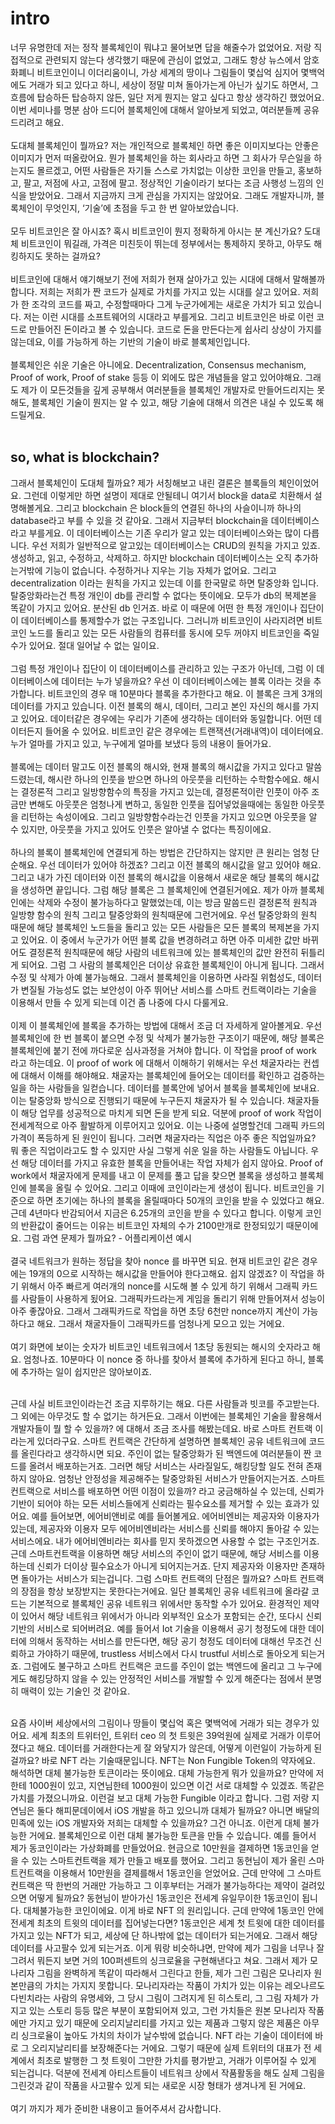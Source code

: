 # intro

너무 유명한데 저는 정작 블록체인이 뭐냐고 물어보면 답을 해줄수가 없었어요. 저랑 직접적으로 관련되지 않는다 생각했기 때문에 관심이 없었고, 그래도 항상 뉴스에서 암호화폐니 비트코인이니 이더리움이니, 가상 세계의 땅이나 그림들이 몇십억 심지어 몇백억에도 거래가 되고 있다고 하니, 세상이 정말 미쳐 돌아가는게 아닌가 싶기도 하면서, 그 흐름에 탑승하든 탑승하지 않든, 일단 저게 뭔지는 알고 싶다고 항상 생각하긴 했었어요. 이번 세미나를 명분 삼아 드디어 블록체인에 대해서 알아보게 되었고, 여러분들께 공유 드리려고 해요.
<br><br>
도대체 블록체인이 뭘까요? 저는 개인적으로 블록체인 하면 좋은 이미지보다는 안좋은 이미지가 먼저 떠올랐어요. 뭔가 블록체인을 하는 회사라고 하면 그 회사가 무슨일을 하는지도 몰르겠고, 어떤 사람들은 자기들 스스로 가치없는 이상한 코인을 만들고, 홍보하고, 팔고, 저점에 사고, 고점에 팔고. 정상적인 기술이라기 보다는 조금 사행성 느낌의 인식을 받았어요. 그래서 지금까지 크게 관심을 가지지는 않았어요. 그래도 개발자니까, 블록체인이 무엇인지, ‘기술’에 초점을 두고 한 번 알아보았습니다.
<br><br>
모두 비트코인은 잘 아시죠? 혹시 비트코인이 뭔지 정확하게 아시는 분 계신가요? 도대체 비트코인이 뭐길래, 가격은 미친듯이 뛰는데 정부에서는 통제하지 못하고, 아무도 해킹하지도 못하는 걸까요?
<br><br>
비트코인에 대해서 얘기해보기 전에 저희가 현재 살아가고 있는 시대에 대해서 말해볼까 합니다.
저희는 저희가 짠 코드가 실제로 가치를 가지고 있는 시대를 살고 있어요. 저희가 한 조각의 코드를 짜고, 수정할때마다 그게 누군가에게는 새로운 가치가 되고 있습니다. 저는 이런 시대를 소프트웨어의 시대라고 부를게요. 그리고 비트코인은 바로 이런 코드로 만들어진 돈이라고 볼 수 있습니다. 코드로 돈을 만든다는게 쉽사리 상상이 가지를 않는데요, 이를 가능하게 하는 기반의 기술이 바로 블록체인입니다.
<br><br>
블록체인은 쉬운 기술은 아니에요.
Decentralization, Consensus mechanism, Proof of work, Proof of stake 등등 이 외에도 많은 개념들을 알고 있어야해요. 그래도 제가 이 모든것들을 깊게 공부해서 여러분들을 블록체인 개발자로 만들어드리지는 못해도, 블록체인 기술이 뭔지는 알 수 있고, 해당 기술에 대해서 의견은 내실 수 있도록 해드릴게요.
<br><br>

## so, what is blockchain?

그래서 블록체인이 도대체 뭘까요? 제가 서칭해보고 내린 결론은 블록들의 체인이었어요. 그런데 이렇게만 하면 설명이 제대로 안될테니 여기서 block을 data로 치환해서 설명해볼게요. 그리고 blockchain 은 block들의 연결된 하나의 사슬이니까 하나의 database라고 부를 수 있을 것 같아요. 그래서 지금부터 blockchain을 데이터베이스라고 부를게요. 이 데이터베이스는 기존 우리가 알고 있는 데이터베이스와는 많이 다릅니다. 우선 저희가 일반적으로 알고있는 데이터베이스는 CRUD의 원칙을 가지고 있죠. 생성하고, 읽고, 수정하고, 삭제하고. 하지만 blockchain 데이터베이스는 오직 추가하는거밖에 기능이 없습니다. 수정하거나 지우는 기능 자체가 없어요. 그리고 decentralization 이라는 원칙을 가지고 있는데 이를 한국말로 하면 탈중앙화 입니다. 탈중앙화라는건 특정 개인이 db를 관리할 수 없다는 뜻이에요. 모두가 db의 복제본을 똑같이 가지고 있어요. 분산된 db 인거죠. 바로 이 때문에 어떤 한 특정 개인이나 집단이 이 데이터베이스를 통제할수가 없는 구조입니다. 그러니까 비트코인이 사라지려면 비트코인 노드를 돌리고 있는 모든 사람들의 컴퓨터를 동시에 모두 꺼야지 비트코인을 죽일수가 있어요. 절대 일어날 수 없는 일이요.
<br><br>
그럼 특정 개인이나 집단이 이 데이터베이스를 관리하고 있는 구조가 아닌데, 그럼 이 데이터베이스에 데이터는 누가 넣을까요? 우선 이 데이터베이스에는 블록 이라는 것을 추가합니다. 비트코인의 경우 매 10분마다 블록을 추가한다고 해요. 이 블록은 크게 3개의 데이터를 가지고 있습니다. 이전 블록의 해시, 데이터, 그리고 본인 자신의 해시를 가지고 있어요. 데이터같은 경우에는 우리가 기존에 생각하는 데이터와 동일합니다. 어떤 데이터든지 들어올 수 있어요. 비트코인 같은 경우에는 트랜잭션(거래내역)이 데이터에요. 누가 얼마를 가지고 있고, 누구에게 얼마를 보냈다 등의 내용이 들어가요.
<br><br>
블록에는 데이터 말고도 이전 블록의 해시와, 현재 블록의 해시값을 가지고 있다고 말씀 드렸는데, 해시란 하나의 인풋을 받으면 하나의 아웃풋을 리턴하는 수학함수에요. 해시는 결정론적 그리고 일방향함수의 특징을 가지고 있는데, 결정론적이란 인풋이 아주 조금만 변해도 아웃풋은 엄청나게 변하고, 동일한 인풋을 집어넣었을때에는 동일한 아웃풋을 리턴하는 속성이에요. 그리고 일방향함수라는건 인풋을 가지고 있으면 아웃풋을 알 수 있지만, 아웃풋을 가지고 있어도 인풋은 알아낼 수 없다는 특징이에요.
<br><br>
하나의 블록이 블록체인에 연결되게 하는 방법은 간단하지는 않지만 큰 원리는 엄청 단순해요. 우선 데이터가 있어야 하겠죠? 그리고 이전 블록의 해시값을 알고 있어야 해요. 그리고 내가 가진 데이터와 이전 블록의 해시값을 이용해서 새로운 해당 블록의 해시값을 생성하면 끝입니다. 그럼 해당 블록은 그 블록체인에 연결된거에요. 제가 아까 블록체인에는 삭제와 수정이 불가능하다고 말했었는데, 이는 방금 말씀드린 결정론적 원칙과 일방향 함수의 원칙 그리고 탈중앙화의 원칙때문에 그런거에요. 우선 탈중앙화의 원칙 때문에 해당 블록체인 노드들을 돌리고 있는 모든 사람들은 모든 블록의 복제본을 가지고 있어요. 이 중에서 누군가가 어떤 블록 값을 변경하려고 하면 아주 미세한 값만 바뀌어도 결정론적 원칙때문에 해당 사람의 네트워크에 있는 블록체인의 값만 완전히 뒤틀리게 되어요. 그럼 그 사람의 블록체인은 더이상 유효한 블록체인이 아니게 됩니다. 그래서 수정 및 삭제가 아예 불가능해요. 그래서 블록체인을 이용하면 사라질 위험성도, 데이터가 변질될 가능성도 없는 보안성이 아주 뛰어난 서비스를 스마트 컨트랙이라는 기술을 이용해서 만들 수 있게 되는데 이건 좀 나중에 다시 다룰게요.
<br><br>
이제 이 블록체인에 블록을 추가하는 방법에 대해서 조금 더 자세하게 알아볼게요. 우선 블록체인에 한 번 블록이 붙으면 수정 및 삭제가 불가능한 구조이기 때문에, 해당 블록은 블록체인에 붙기 전에 까다로운 심사과정을 거쳐야 합니다. 이 작업을 proof of work 라고 하는데요. 이 proof of work 에 대해서 이해하기 위해서는 우선 채굴자라는 컨셉에 대해서 이해를 해야해요. 채굴자는 블록체인에 들어오는 데이터를 확인하고 검증하는 일을 하는 사람들을 일컫습니다. 데이터를 블록안에 넣어서 블록을 블록체인에 보내요. 이는 탈중앙화 방식으로 진행되기 때문에 누구든지 채굴자가 될 수 있습니다. 채굴자들이 해당 업무를 성공적으로 마치게 되면 돈을 받게 되요. 덕분에 proof of work 작업이 전세계적으로 아주 활발하게 이루어지고 있어요. 이는 나중에 설명할건데 그래픽 카드의 가격이 폭등하게 된 원인이 됩니다. 그러면 채굴자라는 직업은 아주 좋은 직업일까요? 뭐 좋은 직업이라고도 할 수 있지만 사실 그렇게 쉬운 일을 하는 사람들도 아닙니다. 우선 해당 데이터를 가지고 유효한 블록을 만들어내는 작업 자체가 쉽지 않아요. Proof of work에서 채굴자에게 문제를 내고 이 문제를 풀고 답을 찾으면 블록을 생성하고 블록체인에 블록을 올릴 수 있어요. 그리고 이때에 코인이라는게 생성이 됩니다. 비트코인을 기준으로 하면 초기에는 하나의 블록을 올릴때마다 50개의 코인을 받을 수 있었다고 해요. 근데 4년마다 반감되어서 지금은 6.25개의 코인을 받을 수 있다고 합니다. 이렇게 코인의 반환값이 줄어드는 이유는 비트코인 자체의 수가 2100만개로 한정되있기 때문이에요. 그럼 과연 문제가 뭘까요? - 어플리케이션 예시
<br><br>
결국 네트워크가 원하는 정답을 찾아 nonce 를 바꾸면 되요. 현재 비트코인 같은 경우에는 19개의 0으로 시작하는 해시값을 만들어야 한다고해요. 쉽지 않겠죠? 이 작업을 하기 위해서 아주 빠르게 여러개의 nonce를 시도해 볼 수 있게 하기 위해서 그래픽 카드를 사람들이 사용하게 됬어요. 그래픽카드라는게 게임을 돌리기 위해 만들어져서 성능이 아주 좋잖아요. 그래서 그래픽카드로 작업을 하면 초당 6천만 nonce까지 계산이 가능하다고 해요. 그래서 채굴자들이 그래픽카드를 엄청나게 모으고 있는 거에요.
<br><br>
여기 화면에 보이는 숫자가 비트코인 네트워크에서 1초당 동원되는 해시의 숫자라고 해요. 엄청나죠. 10분마다 이 nonce 중 하나를 찾아서 블록에 추가하게 된다고 하니, 블록에 추가하는 일이 쉽지만은 않아보이죠.
<br><br>

근데 사실 비트코인이라는건 조금 지루하기는 해요. 다른 사람들과 빗코를 주고받는다. 그 외에는 아무것도 할 수 없기는 하거든요. 그래서 이번에는 블록체인 기술을 활용해서 개발자들이 뭘 할 수 있을까? 에 대해서 조금 조사를 해봤는데요. 바로 스마트 컨트랙 이라는게 있더라구요. 스마트 컨트랙은 간단하게 설명하면 블록체인 공유 네트워크에 코드를 올린다라고 생각하시면 되요. 주인이 없는 탈중앙화가 된 백엔드에 여러분들이 짠 코드를 올려서 배포하는거죠. 그러면 해당 서비스는 사라질일도, 해킹당할 일도 전혀 존재하지 않아요. 엄청난 안정성을 제공해주는 탈중앙화된 서비스가 만들어지는거죠. 스마트 컨트랙으로 서비스를 배포하면 어떤 이점이 있을까? 라고 궁금해하실 수 있는데, 신뢰가 기반이 되어야 하는 모든 서비스들에게 신뢰라는 필수요소를 제거할 수 있는 효과가 있어요. 예를 들어보면, 에어비앤비로 예를 들어볼게요. 에어비엔비는 제공자와 이용자가 있는데, 제공자와 이용자 모두 에어비엔비라는 서비스를 신뢰를 해야지 돌아갈 수 있는 서비스에요. 내가 에어비엔비라는 회사를 믿지 못하겠으면 사용할 수 없는 구조인거죠. 근데 스마트컨트랙을 이용하면 해당 서비스의 주인이 없기 때문에, 해당 서비스를 이용하는데 신뢰가 더이상 필수요소가 아니게 되어지는거죠. 단지 제공자와 이용자만 존재하면 돌아가는 서비스가 되는겁니다.
그럼 스마트 컨트랙의 단점은 뭘까요? 스마트 컨트랙의 장점을 항상 보장받지는 못한다는거에요. 일단 블록체인 공유 네트워크에 올라갈 코드는 기본적으로 블록체인 공유 네트워크 위에서만 동작할 수가 있어요. 환경적인 제약이 있어서 해당 네트워크 위에서가 아니라 외부적인 요소가 포함되는 순간, 또다시 신뢰 기반의 서비스로 되어버려요. 예를 들어서 Iot 기술을 이용해서 공기 청정도에 대한 데이터에 의해서 동작하는 서비스를 만든다면, 해당 공기 청정도 데이터에 대해선 무조건 신뢰하고 가야하기 때문에, trustless 서비스에서 다시 trustful 서비스로 돌아오게 되는거죠.
그럼에도 불구하고 스마트 컨트랙은 코드를 주인이 없는 백엔드에 올리고 그 누구에게도 해킹당하지 않을 수 있는 안정적인 서비스를 개발할 수 있게 해준다는 점에서 분명히 매력이 있는 기술인 것 같아요.
<br><br>

요즘 사이버 세상에서의 그림이나 땅들이 몇십억 혹은 몇백억에 거래가 되는 경우가 있어요. 세계 최초의 트위터인, 트위터 ceo 의 첫 트윗은 39억원에 실제로 거래가 이루어졌다고 해요. 데이터를 거래한다는게 잘 와닿지가 않은데, 어떻게 이런일이 가능하게 된 걸까요? 바로 NFT 라는 기술때문입니다.
NFT는 Non Fungible Token의 약자에요. 해석하면 대체 불가능한 토큰이라는 뜻이에요.
대체 가능한게 뭐가 있을까요? 만약에 저한테 1000원이 있고, 지연님한테 1000원이 있으면 이건 서로 대체할 수 있겠죠. 똑같은 가치를 가졌으니까요. 이런걸 보고 대체 가능한 Fungible 이라고 합니다. 그럼 저랑 지연님은 둘다 해피문데이에서 iOS 개발을 하고 있으니까 대체가 될까요? 아니면 배달의 민족에 있는 iOS 개발자와 저희는 대체할 수 있을까요? 그건 아니죠. 이런게 대체 불가능한 거에요. 블록체인으로 이런 대체 불가능한 토큰을 만들 수 있습니다.
예를 들어서 제가 동코인이라는 가상화폐를 만들었어요. 현금으로 10만원을 결제하면 1동코인을 얻을 수 있는 스마트컨트랙을 제가 만들고 배포를 했어요. 그리고 동현님이 제가 올린 스마트컨트랙을 이용해서 10만원을 결제를해서 1동코인을 얻었어요. 근데 만약에 그 스마트컨트랙은 딱 한번의 거래만 가능하고 그 이후부터는 거래가 불가능하다는 제약이 걸려있으면 어떻게 될까요? 동현님이 받아가신 1동코인은 전세계 유일무이한 1동코인이 됩니다. 대체불가능한 코인이에요. 이게 바로 NFT 의 원리입니다. 근데 만약에 1동코인 안에 전세계 최초의 트윗의 데이터를 집어넣는다면? 1동코인은 세계 첫 트윗에 대한 데이터를 가지고 있는 NFT가 되고, 세상에 단 하나밖에 없는 데이터가 되는거에요. 그래서 해당 데이터를 사고팔수 있게 되는거죠. 이게 뭐랑 비슷하냐면, 만약에 제가 그림을 너무나 잘 그려서 뭐든지 보면 거의 100퍼센트의 싱크로율을 구현해낸다고 쳐요. 그래서 제가 모나리자 그림을 완벽하게 똑같이 따라해서 그린다고 한들, 제가 그린 그림은 모나리자 원본만큼의 가치는 가지지 못합니다. 모나리자라는 작품이 가치가 있는 이유는 레오나르도 다빈치라는 사람의 유명세와, 그 당시 그림이 그려지게 된 히스토리, 그 그림 자체가 가지고 있는 스토리 등등 많은 부분이 포함되어져 있고, 그런 가치들은 원본 모나리자 작품에만 가지고 있기 때문에 오리지날리티를 가지고 있는 제품과 그렇지 않은 제품은 아무리 싱크로율이 높아도 가치의 차이가 날수밖에 없습니다. NFT 라는 기술이 데이터에 바로 그 오리지날리티를 보장해준다는 거에요. 그렇기 때문에 실제 트위터의 대표가 전 세계에서 최초로 발행한 그 첫 트윗이 그만한 가치를 평가받고, 거래가 이루어질 수 있게 되는겁니다. 덕분에 전세계 아티스트들이 네트워크 상에서 작품활동을 해도 실제 그림을 그린것과 같이 작품을 사고팔수 있게 되는 새로운 시장 형태가 생겨나게 된 거에요.
<br><br>
여기 까지가 제가 준비한 내용이고 들어주셔서 감사합니다.
